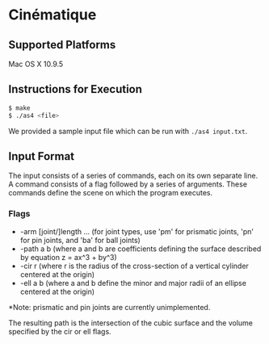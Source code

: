 # Cinématique

## Supported Platforms

Mac OS X 10.9.5

## Instructions for Execution

``` bash
$ make
$ ./as4 <file>
```

We provided a sample input file which can be run with `./as4 input.txt`.

## Input Format

The input consists of a series of commands, each on its own separate line. A command consists of a flag followed by a series of arguments. These commands define the scene on which the program executes.

### Flags
- -arm [joint/]length ... (for joint types, use 'pm' for prismatic joints, 'pn' for pin joints, and 'ba' for ball joints)
- -path a b (where a and b are coefficients defining the surface described by equation z = ax^3 + by^3)
- -cir r (where r is the radius of the cross-section of a vertical cylinder centered at the origin)
- -ell a b (where a and b define the minor and major radii of an ellipse centered at the origin)

*Note: prismatic and pin joints are currently unimplemented.

The resulting path is the intersection of the cubic surface and the volume specified by the cir or ell flags.

